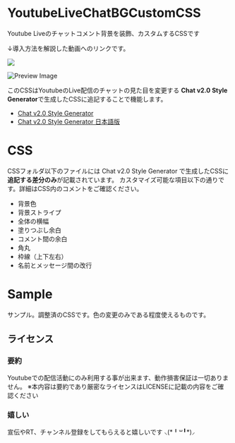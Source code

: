 # YoutubeLiveChatBGCustomCSS
Youtube Liveのチャットコメント背景を装飾、カスタムするCSSです

↓導入方法を解説した動画へのリンクです。

[![](https://img.youtube.com/vi/動画ID/0.jpg)](https://www.youtube.com/watch?v=動画ID)

![Preview Image](画像URL)

このCSSはYoutubeのLive配信のチャットの見た目を変更する
**Chat v2.0 Style Generator**で生成したCSSに追記することで機能します。

* [Chat v2.0 Style Generator](https://chatv2.septapus.com/)
* [Chat v2.0 Style Generator 日本語版](http://css4obs.starfree.jp/)

# CSS
CSSフォルダ以下のファイルには Chat v2.0 Style Generator で生成したCSSに**追記する差分のみ**が記載されています。
カスタマイズ可能な項目以下の通りです。詳細はCSS内のコメントをご確認ください。
- 背景色
- 背景ストライプ
- 全体の横幅
- 塗りつぶし余白
- コメント間の余白
- 角丸
- 枠線（上下左右）
- 名前とメッセージ間の改行

# Sample
サンプル。調整済のCSSです。色の変更のみである程度使えるものです。

## ライセンス
### 要約
Youtubeでの配信活動にのみ利用する事が出来ます、動作損害保証は一切ありません。
※本内容は要約であり厳密なライセンスはLICENSEに記載の内容をご確認ください

### 嬉しい
宣伝やRT、チャンネル登録をしてもらえると嬉しいです ⸜(\*╹꒳╹\*)⸝

